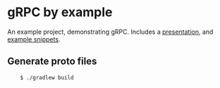 # gRPC by example
An example project, demonstrating gRPC.
Includes a [presentation](http://andyphilipp.github.io/grpc-by-example), and [example snippets](/docs/snippets.md).

## Generate proto files
````bash
    $ ./gradlew build
````
